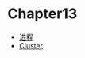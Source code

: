 # Chapter13

* [进程](?file=../chapter13/chapter13-1.md)
* [Cluster](?file=../chapter4/chapter4-1.md)

